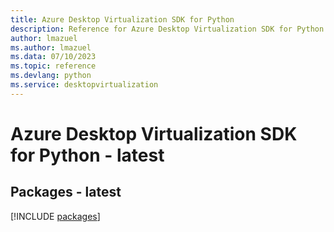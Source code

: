 ```yaml
---
title: Azure Desktop Virtualization SDK for Python
description: Reference for Azure Desktop Virtualization SDK for Python
author: lmazuel
ms.author: lmazuel
ms.data: 07/10/2023
ms.topic: reference
ms.devlang: python
ms.service: desktopvirtualization
---
```

# Azure Desktop Virtualization SDK for Python - latest
## Packages - latest
[!INCLUDE [packages](desktop-virtualization-index.md)]
